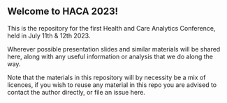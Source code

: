 
## Welcome to HACA 2023!

This is the repository for the first Health and Care Analytics Conference, held in July 11th & 12th 2023.

Wherever possible presentation slides and similar materials will be shared here, along with any useful information or analysis that we do along the way.

Note that the materials in this repository will by necessity be a mix of licences, if you wish to reuse any material in this repo you are advised to contact the author directly, or file an issue here.

